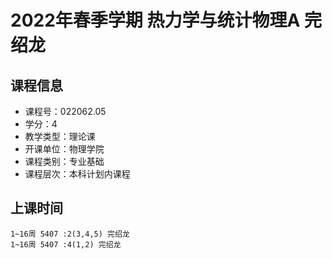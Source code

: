 # 2022年春季学期 热力学与统计物理A 完绍龙






## 课程信息

- 课程号：022062.05
- 学分：4
- 教学类型：理论课
- 开课单位：物理学院
- 课程类别：专业基础
- 课程层次：本科计划内课程

## 上课时间

```
1~16周 5407 :2(3,4,5) 完绍龙
1~16周 5407 :4(1,2) 完绍龙
```

